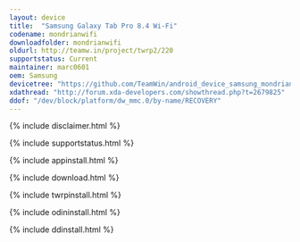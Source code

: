 ```yaml
---
layout: device
title:  "Samsung Galaxy Tab Pro 8.4 Wi-Fi"
codename: mondrianwifi
downloadfolder: mondrianwifi
oldurl: http://teamw.in/project/twrp2/220
supportstatus: Current
maintainer: marc0601
oem: Samsung
devicetree: "https://github.com/TeamWin/android_device_samsung_mondrianwifi"
xdathread: "http://forum.xda-developers.com/showthread.php?t=2679825"
ddof: "/dev/block/platform/dw_mmc.0/by-name/RECOVERY"
---
```


{% include disclaimer.html %}

{% include supportstatus.html %}

{% include appinstall.html %}

{% include download.html %}

{% include twrpinstall.html %}

{% include odininstall.html %}

{% include ddinstall.html %}
